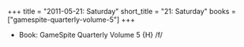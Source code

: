 +++
title = "2011-05-21: Saturday"
short_title = "21: Saturday"
books = ["gamespite-quarterly-volume-5"]
+++


* Book: GameSpite Quarterly Volume 5 {H} /f/
